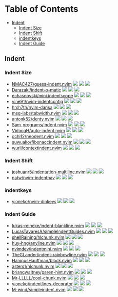 # Table of Contents

<!-- toc -->

- [Indent](#indent)
  * [Indent Size](#indent-size)
  * [Indent Shift](#indent-shift)
  * [indentkeys](#indentkeys)
  * [Indent Guide](#indent-guide)

<!-- tocstop -->

## Indent

### Indent Size

- [NMAC427/guess-indent.nvim](https://github.com/NMAC427/guess-indent.nvim) ![](https://img.shields.io/github/stars/NMAC427/guess-indent.nvim) ![](https://img.shields.io/github/last-commit/NMAC427/guess-indent.nvim) ![](https://img.shields.io/github/commit-activity/y/NMAC427/guess-indent.nvim)
- [Darazaki/indent-o-matic](https://github.com/Darazaki/indent-o-matic) ![](https://img.shields.io/github/stars/Darazaki/indent-o-matic) ![](https://img.shields.io/github/last-commit/Darazaki/indent-o-matic) ![](https://img.shields.io/github/commit-activity/y/Darazaki/indent-o-matic)
- [echasnovski/mini.indentscope](https://github.com/echasnovski/mini.indentscope) ![](https://img.shields.io/github/stars/echasnovski/mini.indentscope) ![](https://img.shields.io/github/last-commit/echasnovski/mini.indentscope) ![](https://img.shields.io/github/commit-activity/y/echasnovski/mini.indentscope)
- [vine91/nvim-indentconfig](https://github.com/vine91/nvim-indentconfig) ![](https://img.shields.io/github/stars/vine91/nvim-indentconfig) ![](https://img.shields.io/github/last-commit/vine91/nvim-indentconfig) ![](https://img.shields.io/github/commit-activity/y/vine91/nvim-indentconfig)
- [hrsh7th/nvim-dansa](https://github.com/hrsh7th/nvim-dansa) ![](https://img.shields.io/github/stars/hrsh7th/nvim-dansa) ![](https://img.shields.io/github/last-commit/hrsh7th/nvim-dansa) ![](https://img.shields.io/github/commit-activity/y/hrsh7th/nvim-dansa)
- [msg-labs/tabwidth.nvim](https://github.com/msg-labs/tabwidth.nvim) ![](https://img.shields.io/github/stars/msg-labs/tabwidth.nvim) ![](https://img.shields.io/github/last-commit/msg-labs/tabwidth.nvim) ![](https://img.shields.io/github/commit-activity/y/msg-labs/tabwidth.nvim)
- [antonk52/denty.nvim](https://github.com/antonk52/denty.nvim) ![](https://img.shields.io/github/stars/antonk52/denty.nvim) ![](https://img.shields.io/github/last-commit/antonk52/denty.nvim) ![](https://img.shields.io/github/commit-activity/y/antonk52/denty.nvim)
- [Sam-programs/indent.nvim](https://github.com/Sam-programs/indent.nvim) ![](https://img.shields.io/github/stars/Sam-programs/indent.nvim) ![](https://img.shields.io/github/last-commit/Sam-programs/indent.nvim) ![](https://img.shields.io/github/commit-activity/y/Sam-programs/indent.nvim)
- [VidocqH/auto-indent.nvim](https://github.com/VidocqH/auto-indent.nvim) ![](https://img.shields.io/github/stars/VidocqH/auto-indent.nvim) ![](https://img.shields.io/github/last-commit/VidocqH/auto-indent.nvim) ![](https://img.shields.io/github/commit-activity/y/VidocqH/auto-indent.nvim)
- [ochi12/neodent.nvim](https://github.com/ochi12/neodent.nvim) ![](https://img.shields.io/github/stars/ochi12/neodent.nvim) ![](https://img.shields.io/github/last-commit/ochi12/neodent.nvim) ![](https://img.shields.io/github/commit-activity/y/ochi12/neodent.nvim)
- [suwuako/fibonaccindent.nvim](https://github.com/suwuako/fibonaccindent.nvim) ![](https://img.shields.io/github/stars/suwuako/fibonaccindent.nvim) ![](https://img.shields.io/github/last-commit/suwuako/fibonaccindent.nvim) ![](https://img.shields.io/github/commit-activity/y/suwuako/fibonaccindent.nvim)
- [wurli/contextindent.nvim](https://github.com/wurli/contextindent.nvim) ![](https://img.shields.io/github/stars/wurli/contextindent.nvim) ![](https://img.shields.io/github/last-commit/wurli/contextindent.nvim) ![](https://img.shields.io/github/commit-activity/y/wurli/contextindent.nvim)

### Indent Shift

- [joshuanr5/indentation-multiline.nvim](https://github.com/joshuanr5/indentation-multiline.nvim) ![](https://img.shields.io/github/stars/joshuanr5/indentation-multiline.nvim) ![](https://img.shields.io/github/last-commit/joshuanr5/indentation-multiline.nvim) ![](https://img.shields.io/github/commit-activity/y/joshuanr5/indentation-multiline.nvim)
- [natw/nvim-indentnav](https://github.com/natw/nvim-indentnav) ![](https://img.shields.io/github/stars/natw/nvim-indentnav) ![](https://img.shields.io/github/last-commit/natw/nvim-indentnav) ![](https://img.shields.io/github/commit-activity/y/natw/nvim-indentnav)

### indentkeys

- [yioneko/nvim-dinkeys](https://github.com/yioneko/nvim-dinkeys) ![](https://img.shields.io/github/stars/yioneko/nvim-dinkeys) ![](https://img.shields.io/github/last-commit/yioneko/nvim-dinkeys) ![](https://img.shields.io/github/commit-activity/y/yioneko/nvim-dinkeys)

### Indent Guide

- [lukas-reineke/indent-blankline.nvim](https://github.com/lukas-reineke/indent-blankline.nvim) ![](https://img.shields.io/github/stars/lukas-reineke/indent-blankline.nvim) ![](https://img.shields.io/github/last-commit/lukas-reineke/indent-blankline.nvim) ![](https://img.shields.io/github/commit-activity/y/lukas-reineke/indent-blankline.nvim)
- [LucasTavaresA/simpleIndentGuides.nvim](https://github.com/LucasTavaresA/simpleIndentGuides.nvim) ![](https://img.shields.io/github/stars/LucasTavaresA/simpleIndentGuides.nvim) ![](https://img.shields.io/github/last-commit/LucasTavaresA/simpleIndentGuides.nvim) ![](https://img.shields.io/github/commit-activity/y/LucasTavaresA/simpleIndentGuides.nvim)
- [shellRaining/hlchunk.nvim](https://github.com/shellRaining/hlchunk.nvim) ![](https://img.shields.io/github/stars/shellRaining/hlchunk.nvim) ![](https://img.shields.io/github/last-commit/shellRaining/hlchunk.nvim) ![](https://img.shields.io/github/commit-activity/y/shellRaining/hlchunk.nvim)
- [huy-hng/anyline.nvim](https://github.com/huy-hng/anyline.nvim) ![](https://img.shields.io/github/stars/huy-hng/anyline.nvim) ![](https://img.shields.io/github/last-commit/huy-hng/anyline.nvim) ![](https://img.shields.io/github/commit-activity/y/huy-hng/anyline.nvim)
- [nvimdev/indentmini.nvim](https://github.com/nvimdev/indentmini.nvim) ![](https://img.shields.io/github/stars/nvimdev/indentmini.nvim) ![](https://img.shields.io/github/last-commit/nvimdev/indentmini.nvim) ![](https://img.shields.io/github/commit-activity/y/nvimdev/indentmini.nvim)
- [TheGLander/indent-rainbowline.nvim](https://github.com/TheGLander/indent-rainbowline.nvim) ![](https://img.shields.io/github/stars/TheGLander/indent-rainbowline.nvim) ![](https://img.shields.io/github/last-commit/TheGLander/indent-rainbowline.nvim) ![](https://img.shields.io/github/commit-activity/y/TheGLander/indent-rainbowline.nvim)
- [HampusHauffman/block.nvim](https://github.com/HampusHauffman/block.nvim) ![](https://img.shields.io/github/stars/HampusHauffman/block.nvim) ![](https://img.shields.io/github/last-commit/HampusHauffman/block.nvim) ![](https://img.shields.io/github/commit-activity/y/HampusHauffman/block.nvim)
- [asters1/hlchunk.nvim](https://github.com/asters1/hlchunk.nvim) ![](https://img.shields.io/github/stars/asters1/hlchunk.nvim) ![](https://img.shields.io/github/last-commit/asters1/hlchunk.nvim) ![](https://img.shields.io/github/commit-activity/y/asters1/hlchunk.nvim)
- [briangwaltney/paren-hint.nvim](https://github.com/briangwaltney/paren-hint.nvim) ![](https://img.shields.io/github/stars/briangwaltney/paren-hint.nvim) ![](https://img.shields.io/github/last-commit/briangwaltney/paren-hint.nvim) ![](https://img.shields.io/github/commit-activity/y/briangwaltney/paren-hint.nvim)
- [Mr-LLLLL/cool-chunk.nvim](https://github.com/Mr-LLLLL/cool-chunk.nvim) ![](https://img.shields.io/github/stars/Mr-LLLLL/cool-chunk.nvim) ![](https://img.shields.io/github/last-commit/Mr-LLLLL/cool-chunk.nvim) ![](https://img.shields.io/github/commit-activity/y/Mr-LLLLL/cool-chunk.nvim)
- [yioneko/indentlines-decorator](https://github.com/yioneko/indentlines-decorator) ![](https://img.shields.io/github/stars/yioneko/indentlines-decorator) ![](https://img.shields.io/github/last-commit/yioneko/indentlines-decorator) ![](https://img.shields.io/github/commit-activity/y/yioneko/indentlines-decorator)
- [M-wind/simpleindent.nvim](https://github.com/M-wind/simpleindent.nvim) ![](https://img.shields.io/github/stars/M-wind/simpleindent.nvim) ![](https://img.shields.io/github/last-commit/M-wind/simpleindent.nvim) ![](https://img.shields.io/github/commit-activity/y/M-wind/simpleindent.nvim)
